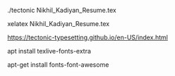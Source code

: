 ./tectonic Nikhil_Kadiyan_Resume.tex

xelatex Nikhil_Kadiyan_Resume.tex

https://tectonic-typesetting.github.io/en-US/index.html

apt install texlive-fonts-extra

apt-get install fonts-font-awesome
